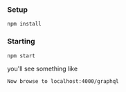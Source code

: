 ### Setup
`npm install`

### Starting
`npm start`

you'll see something like
```
Now browse to localhost:4000/graphql
```